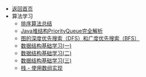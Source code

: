 - [返回首页](/README.md)
- 算法学习
    - [排序算法总结](/数据结构与算法/排序算法总结.md)
    - [Java堆结构PriorityQueue完全解析](/数据结构与算法/Java堆结构PriorityQueue完全解析.md)
    - [图的深度优先搜索（DFS）和广度优先搜索（BFS）](/数据结构与算法/图的深度优先搜索（DFS）和广度优先搜索（BFS）.md)
    - [数据结构基础学习(一)](/数据结构与算法/数据结构基础学习(一).md)
    - [数据结构基础学习(二)](/数据结构与算法/数据结构基础学习(二).md)
    - [数据结构基础学习(三)](/数据结构与算法/数据结构基础学习(三).md)
    - [栈 - 使用数组实现](/数据结构与算法/栈%20-%20使用数组实现.md)
